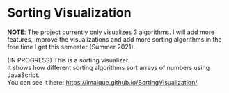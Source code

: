 # Sorting Visualization

**NOTE**: The project currently only visualizes 3 algorithms. I will add more features, improve the visualizations and add more sorting algorithms in the free time I get this semester (Summer 2021).

(IN PROGRESS) This is a sorting visualizer.\
 It shows how different sorting algorithms sort arrays of numbers using JavaScript.\
 You can see it here: https://imaique.github.io/SortingVisualization/
